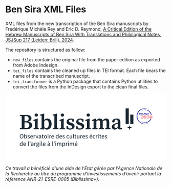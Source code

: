 # Ben Sira XML Files

XML files from the new transcription of the Ben Sira manuscripts by Frédérique Michèle Rey and Eric D. Reymond, [A Critical Edition of the Hebrew Manuscripts of Ben Sira
With Translations and Philological Notes, JSJSup 217 (Leiden: Brill), 2024](https://brill.com/display/title/68844).

The repository is structured as follow:
- `raw_files` contains the original file from the paper edition as exported from Adobe Indesign.
- `tei_files` contains the cleaned up files in TEI format. Each file bears the name of the transcribed manuscript.
- `tei_transformer` is a Python package that contains Python utilities to convert the files from the InDesign export to the clean final files.


![Biblissima logo](https://github.com/metz-theolab/bensira-xml/blob/main/biblissima-logo.png)

*Ce travail a bénéficié́ d'une aide de l’État gérée par l'Agence Nationale de la Recherche au titre du programme d’Investissements d’avenir portant la référence ANR-21-ESRE-0005 (Biblissima+).*
